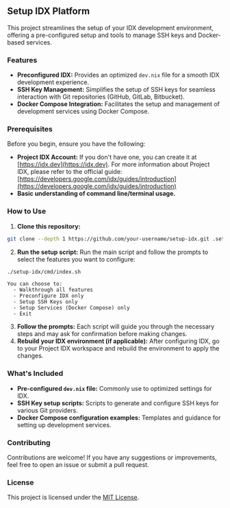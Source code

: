 ## Setup IDX Platform
This project streamlines the setup of your IDX development environment, offering a pre-configured setup and tools to manage SSH keys and Docker-based services.

### Features
- **Preconfigured IDX:**  Provides an optimized `dev.nix` file for a smooth IDX development experience.
- **SSH Key Management:**  Simplifies the setup of SSH keys for seamless interaction with Git repositories (GitHub, GitLab, Bitbucket).
- **Docker Compose Integration:**  Facilitates the setup and management of development services using Docker Compose.

### Prerequisites
Before you begin, ensure you have the following:
- **Project IDX Account:** If you don't have one, you can create it at [https://idx.dev](https://idx.dev). For more information about Project IDX, please refer to the official guide: [https://developers.google.com/idx/guides/introduction](https://developers.google.com/idx/guides/introduction)
- **Basic understanding of command line/terminal usage.**

### How to Use
1. **Clone this repository:**
```bash
git clone --depth 1 https://github.com/your-username/setup-idx.git .setup-idx
```
2. **Run the setup script:** Run the main script and follow the prompts to select the features you want to configure:
```bash
./setup-idx/cmd/index.sh
```
```
You can choose to:
  - Walkthrough all features
  - Preconfigure IDX only
  - Setup SSH Keys only
  - Setup Services (Docker Compose) only
  - Exit
```

3. **Follow the prompts:** Each script will guide you through the necessary steps and may ask for confirmation before making changes.
4. **Rebuild your IDX environment (if applicable):** After configuring IDX, go to your Project IDX workspace and rebuild the environment to apply the changes.

### What's Included
- **Pre-configured `dev.nix` file:**  Commonly use to optimized settings for IDX.
- **SSH Key setup scripts:**  Scripts to generate and configure SSH keys for various Git providers.
- **Docker Compose configuration examples:**  Templates and guidance for setting up development services.

### Contributing
Contributions are welcome! If you have any suggestions or improvements, feel free to open an issue or submit a pull request.

### License
This project is licensed under the [MIT License](LICENSE).
